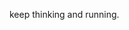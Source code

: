 keep thinking and running.

<!---
- 👋 Hi, I’m @jeffatoptics
- 👀 I’m interested in ...
- 🌱 I’m currently learning ...
- 💞️ I’m looking to collaborate on ...
- 📫 How to reach me ...
jeffatoptics/jeffatoptics is a ✨ special ✨ repository because its `README.md` (this file) appears on your GitHub profile.
You can click the Preview link to take a look at your changes.
--->
